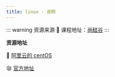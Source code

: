 ```yaml
---
title: linux - 说明
---
```


::: warning 资源来源
🥰 课程地址：[尚硅谷](https://www.bilibili.com/video/BV1WY4y1H7d3/?spm_id_from=333.337.search-card.all.click&vd_source=a5562c9c5e71d043328e11d8d153df25)
:::

**资源地址**

📀 [阿里云的 centOS](https://mirrors.aliyun.com/centos/?spm=a2c6h.13651104.0.0.1bd012b2ZmVPGj)

😪 [官方地址](https://www.centos.org/)
